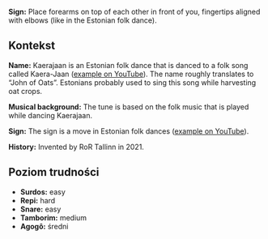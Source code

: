 **Sign:** Place forearms on top of each other in front of you, fingertips
aligned with elbows (like in the Estonian folk dance).

## Kontekst

**Name:** Kaerajaan is an Estonian folk dance that is danced to a folk song
called Kaera-Jaan ([example on
YouTube](https://www.youtube.com/watch?v=5BKoS9CfQPA)). The name roughly
translates to “John of Oats”. Estonians probably used to sing this song while
harvesting oat crops.

**Musical background:** The tune is based on the folk music that is played while
dancing Kaerajaan.

**Sign:** The sign is a move in Estonian folk dances ([example on
YouTube](https://youtu.be/-udR34x2aTM?t=4)).

**History:** Invented by RoR Tallinn in 2021.

## Poziom trudności

* **Surdos:** easy
* **Repi:** hard
* **Snare:** easy
* **Tamborim:** medium
* **Agogô:** średni
